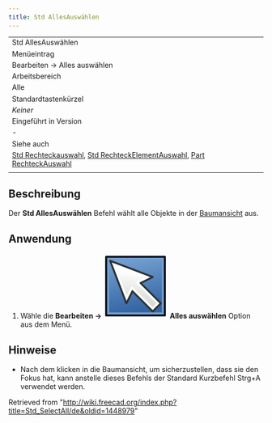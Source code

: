 ```yaml
---
title: Std AllesAuswählen
---
```


|                                                                                                                                                                                                                                 |
| ------------------------------------------------------------------------------------------------------------------------------------------------------------------------------------------------------------------------------- |
| Std AllesAuswählen                                                                                                                                                                                                              |
| Menüeintrag                                                                                                                                                                                                                     |
| Bearbeiten → Alles auswählen                                                                                                                                                                                                    |
| Arbeitsbereich                                                                                                                                                                                                                  |
| Alle                                                                                                                                                                                                                            |
| Standardtastenkürzel                                                                                                                                                                                                            |
| _Keiner_                                                                                                                                                                                                                        |
| Eingeführt in Version                                                                                                                                                                                                           |
| -                                                                                                                                                                                                                               |
| Siehe auch                                                                                                                                                                                                                      |
| [Std Rechteckauswahl](/Std_BoxSelection/de "Std BoxSelection/de"), [Std RechteckElementAuswahl](/Std_BoxElementSelection/de "Std BoxElementSelection/de"), [Part RechteckAuswahl](/Part_BoxSelection/de "Part BoxSelection/de") |
|                                                                                                                                                                                                                                 |

## Beschreibung

Der **Std AllesAuswählen** Befehl wählt alle Objekte in der [Baumansicht](/Tree_view/de "Tree view/de") aus.

## Anwendung

1. Wähle die **Bearbeiten → ![](/src/assets/images/Std_SelectAll.svg) Alles auswählen** Option aus dem Menü.

## Hinweise

- Nach dem klicken in die Baumansicht, um sicherzustellen, dass sie den Fokus hat, kann anstelle dieses Befehls der Standard Kurzbefehl Strg+A verwendet werden.

Retrieved from "<http://wiki.freecad.org/index.php?title=Std_SelectAll/de&oldid=1448979>"
